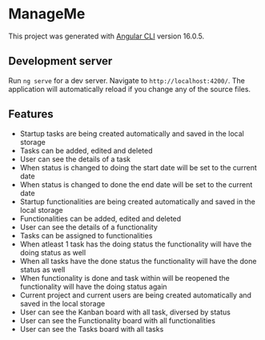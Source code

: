 # ManageMe

This project was generated with [Angular CLI](https://github.com/angular/angular-cli) version 16.0.5.

## Development server

Run `ng serve` for a dev server. Navigate to `http://localhost:4200/`. The application will automatically reload if you change any of the source files.

## Features
- Startup tasks are being created automatically and saved in the local storage
- Tasks can be added, edited and deleted
- User can see the details of a task
- When status is changed to doing the start date will be set to the current date
- When status is changed to done the end date will be set to the current date
- Startup functionalities are being created automatically and saved in the local storage
- Functionalities can be added, edited and deleted
- User can see the details of a functionality
- Tasks can be assigned to functionalities
- When atleast 1 task has the doing status the functionality will have the doing status as well
- When all tasks have the done status the functionality will have the done status as well
- When functionality is done and task within will be reopened the functionality will have the doing status again
- Current project and current users are being created automatically and saved in the local storage
- User can see the Kanban board with all task, diversed by status
- User can see the Functionality board with all functionalities
- User can see the Tasks board with all tasks
